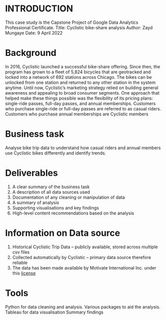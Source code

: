# INTRODUCTION
This case study is the Capstone Project of Google Data Analytics Professional Certificate.
Title:  Cyclistic bike-share analysis
Author: Zayd Mungaye
Date: 9 April 2022

# Background 
In 2016, Cyclistic launched a successful bike-share offering. Since then, the program has grown to a fleet of 5,824 bicycles that are geotracked and locked into a network of 692 stations across Chicago. The bikes can be unlocked from one station and returned to any other station in the system anytime. 
Until now, Cyclistic’s marketing strategy relied on building general awareness and appealing to broad consumer segments. One approach that helped make these things possible was the flexibility of its pricing plans: single-ride passes, full-day passes, and annual memberships. Customers who purchase single-ride or full-day passes are referred to as casual riders. Customers who purchase annual memberships are Cyclistic members

# Business task 
Analyse bike trip data to understand how casual riders and annual members use Cyclistic bikes differently and identify trends.

# Deliverables 
1.	A clear summary of the business task
2.	A description of all data sources used
3.	Documentation of any cleaning or manipulation of data
4.	A summary of analysis
5.	Supporting visualisations and key findings
6.	High-level content recommendations based on the analysis

# Information on Data source
1.	Historical Cyclistic Trip Data – publicly available, stored across multiple csv files
2.	Collected automatically by Cyclistic – primary data source therefore reliable 
3.	The data has been made available by Motivate International Inc. under this [license](https://www.divvybikes.com/data-license-agreement) 

# Tools 
Python for data cleaning and analysis. Various packages to aid the analysis. Tableau for data visualisation
Summary findings